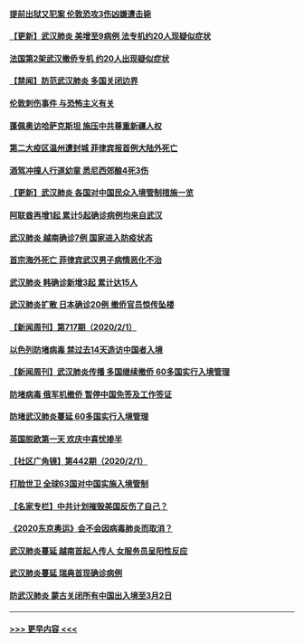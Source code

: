 #### [提前出狱又犯案 伦敦恐攻3伤凶嫌遭击毙](../pages/prog202/a102767635.md?t=02031202) 
#### [【更新】武汉肺炎 美增至9病例 法专机约20人现疑似症状](../pages/prog202/a102758911.md?t=02031202) 
#### [法国第2架武汉撤侨专机 约20人出现疑似症状](../pages/prog202/a102767617.md?t=02031202) 
#### [【禁闻】防范武汉肺炎  多国关闭边界](../pages/prog202/a102767542.md?t=02031202) 
#### [伦敦刺伤事件 与恐怖主义有关](../pages/prog202/a102767509.md?t=02031202) 
#### [蓬佩奥访哈萨克斯坦 施压中共尊重新疆人权](../pages/prog202/a102767395.md?t=02031202) 
#### [第二大疫区温州遭封城 菲律宾报首例大陆外死亡](../pages/prog202/a102767388.md?t=02031202) 
#### [酒驾冲撞人行道幼童 悉尼西郊酿4死3伤](../pages/prog202/a102767238.md?t=02031202) 
#### [【更新】武汉肺炎 各国对中国民众入境管制措施一览](../pages/prog202/a102767170.md?t=02031202) 
#### [阿联酋再增1起 累计5起确诊病例均来自武汉](../pages/prog202/a102767207.md?t=02031202) 
#### [武汉肺炎 越南确诊7例 国家进入防疫状态](../pages/prog202/a102767186.md?t=02031202) 
#### [首宗海外死亡 菲律宾武汉男子病情恶化不治](../pages/prog202/a102767150.md?t=02031202) 
#### [武汉肺炎 韩确诊新增3起 累计达15人](../pages/prog202/a102767132.md?t=02031202) 
#### [武汉肺炎扩散 日本确诊20例 撤侨官员惊传坠楼](../pages/prog202/a102767109.md?t=02031202) 
#### [【新闻周刊】第717期（2020/2/1）](../pages/prog202/a102767114.md?t=02031202) 
#### [以色列防堵病毒 禁过去14天造访中国者入境](../pages/prog202/a102767091.md?t=02031202) 
#### [【新闻周刊】武汉肺炎传播 多国继续撤侨 60多国实行入境管理](../pages/prog202/a102767044.md?t=02031202) 
#### [防堵病毒 俄军机撤侨 暂停中国免签及工作签证](../pages/prog202/a102767084.md?t=02031202) 
#### [防堵武汉肺炎蔓延 60多国实行入境管理](../pages/prog202/a102766756.md?t=02031202) 
#### [英国脱欧第一天 欢庆中喜忧掺半](../pages/prog202/a102766971.md?t=02031202) 
#### [【社区广角镜】第442期（2020/2/1）](../pages/prog202/a102766826.md?t=02031202) 
#### [打脸世卫 全球63国对中国实施入境管制](../pages/prog202/a102766497.md?t=02031202) 
#### [【名家专栏】中共计划摧毁美国反伤了自己？](../pages/prog202/a102766174.md?t=02031202) 
#### [《2020东京奥运》会不会因病毒肺炎而取消？](../pages/prog202/a102766393.md?t=02031202) 
#### [武汉肺炎蔓延  越南首起人传人 女服务员呈阳性反应](../pages/prog202/a102766314.md?t=02031202) 
#### [武汉肺炎蔓延 瑞典首现确诊病例](../pages/prog202/a102766272.md?t=02031202) 
#### [防武汉肺炎 蒙古关闭所有中国出入境至3月2日](../pages/prog202/a102766187.md?t=02031202) 

----
#### [ >>> 更早内容 <<< ](../indexes/prog202-earlier.md)

